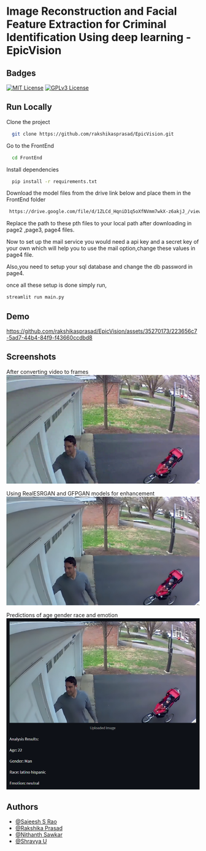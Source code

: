 
# Image Reconstruction and Facial Feature Extraction for Criminal Identification Using deep learning    -EpicVision






## Badges


[![MIT License](https://img.shields.io/badge/License-MIT-green.svg)](https://choosealicense.com/licenses/mit/)
[![GPLv3 License](https://img.shields.io/badge/License-GPL%20v3-yellow.svg)](https://opensource.org/licenses/)

## Run Locally

Clone the project

```bash
  git clone https://github.com/rakshikasprasad/EpicVision.git
```

Go to the FrontEnd

```bash
  cd FrontEnd
```

Install dependencies

```bash
  pip install -r requirements.txt
```

Download the model files from the drive link below and place them in the FrontEnd folder

```bash
 https://drive.google.com/file/d/1ZLCd_HqniD1q5oXfNVmm7wkX-z6akjJ_/view
```
Replace the path to these pth files to your local  path after downloading in page2 ,page3, page4 files.

Now to set up the mail service you would need a api key and a secret key of your own which will help you to use the mail option,change these values in page4 file.

Also,you need to setup your sql database and change the db password in page4.

once all these setup is done simply run,

```bash
streamlit run main.py
```






## Demo

https://github.com/rakshikasprasad/EpicVision/assets/35270173/223656c7-5ad7-44b4-84f9-f43660ccdbd8



## Screenshots
After converting video to frames
![App Screenshot](Outputs/before.jpg?raw=true)

Using RealESRGAN and GFPGAN models for enhancement
![App Screenshot](Outputs/after_gfp_and_realesr_GANs.jpg?raw=true)

Predictions of age gender race and emotion
![App Screenshot](Outputs/predictions.png?raw=true)



## Authors

- [@Saieesh S Rao](https://github.com/Saieeshsrao)
- [@Rakshika Prasad](https://github.com/rakshikasprasad)
- [@Nithanth Sawkar](https://github.com/NithanthSawkar)
- [@Shravya U](https://github.com/Shravya0408)
